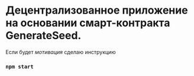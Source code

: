 # Децентрализованное приложение на основании смарт-контракта GenerateSeed.

Если будет *мотивация* сделаю инструкцию

### `npm start`
